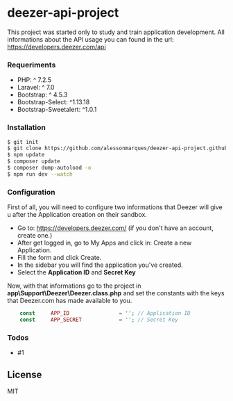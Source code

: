 # deezer-api-project

This project was started only to study and train application development. 
All informations about the API usage you can found in the url: https://developers.deezer.com/api

### Requeriments
  - PHP: ^ 7.2.5
  - Laravel: ^ 7.0
  - Bootstrap: ^ 4.5.3
  - Bootstrap-Select: ^1.13.18
  - Bootstrap-Sweetalert: ^1.0.1

### Installation

```sh
$ git init
$ git clone https://github.com/alessonmarques/deezer-api-project.github
$ npm update
$ composer update
$ composer dump-autoload -o
$ npm run dev --watch
```

### Configuration
First of all, you will need to configure two informations that Deezer will give u after the Application creation on their sandbox.

- Go to: https://developers.deezer.com/ (if you don't have an account, create one.)
- After get logged in, go to My Apps and click in: Create a new Application.
- Fill the form and click Create.
- In the sidebar you will find the application you've created.
- Select the **Application ID** and **Secret Key** 

Now, with that informations go to the project in **app\Support\Deezer\Deezer.class.php** and set the constants with the keys that Deezer.com has made available to you.

```php
    const     APP_ID                = ''; // Application ID 
    const     APP_SECRET            = ''; // Secret Key
```

### Todos

 - #1

License
----

MIT